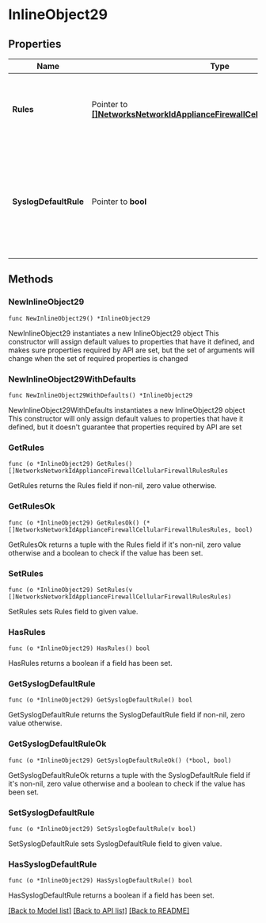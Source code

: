 # InlineObject29

## Properties

Name | Type | Description | Notes
------------ | ------------- | ------------- | -------------
**Rules** | Pointer to [**[]NetworksNetworkIdApplianceFirewallCellularFirewallRulesRules**](NetworksNetworkIdApplianceFirewallCellularFirewallRulesRules.md) | An ordered array of the firewall rules (not including the default rule) | [optional] 
**SyslogDefaultRule** | Pointer to **bool** | Log the special default rule (boolean value - enable only if you&#39;ve configured a syslog server) (optional) | [optional] 

## Methods

### NewInlineObject29

`func NewInlineObject29() *InlineObject29`

NewInlineObject29 instantiates a new InlineObject29 object
This constructor will assign default values to properties that have it defined,
and makes sure properties required by API are set, but the set of arguments
will change when the set of required properties is changed

### NewInlineObject29WithDefaults

`func NewInlineObject29WithDefaults() *InlineObject29`

NewInlineObject29WithDefaults instantiates a new InlineObject29 object
This constructor will only assign default values to properties that have it defined,
but it doesn't guarantee that properties required by API are set

### GetRules

`func (o *InlineObject29) GetRules() []NetworksNetworkIdApplianceFirewallCellularFirewallRulesRules`

GetRules returns the Rules field if non-nil, zero value otherwise.

### GetRulesOk

`func (o *InlineObject29) GetRulesOk() (*[]NetworksNetworkIdApplianceFirewallCellularFirewallRulesRules, bool)`

GetRulesOk returns a tuple with the Rules field if it's non-nil, zero value otherwise
and a boolean to check if the value has been set.

### SetRules

`func (o *InlineObject29) SetRules(v []NetworksNetworkIdApplianceFirewallCellularFirewallRulesRules)`

SetRules sets Rules field to given value.

### HasRules

`func (o *InlineObject29) HasRules() bool`

HasRules returns a boolean if a field has been set.

### GetSyslogDefaultRule

`func (o *InlineObject29) GetSyslogDefaultRule() bool`

GetSyslogDefaultRule returns the SyslogDefaultRule field if non-nil, zero value otherwise.

### GetSyslogDefaultRuleOk

`func (o *InlineObject29) GetSyslogDefaultRuleOk() (*bool, bool)`

GetSyslogDefaultRuleOk returns a tuple with the SyslogDefaultRule field if it's non-nil, zero value otherwise
and a boolean to check if the value has been set.

### SetSyslogDefaultRule

`func (o *InlineObject29) SetSyslogDefaultRule(v bool)`

SetSyslogDefaultRule sets SyslogDefaultRule field to given value.

### HasSyslogDefaultRule

`func (o *InlineObject29) HasSyslogDefaultRule() bool`

HasSyslogDefaultRule returns a boolean if a field has been set.


[[Back to Model list]](../README.md#documentation-for-models) [[Back to API list]](../README.md#documentation-for-api-endpoints) [[Back to README]](../README.md)


